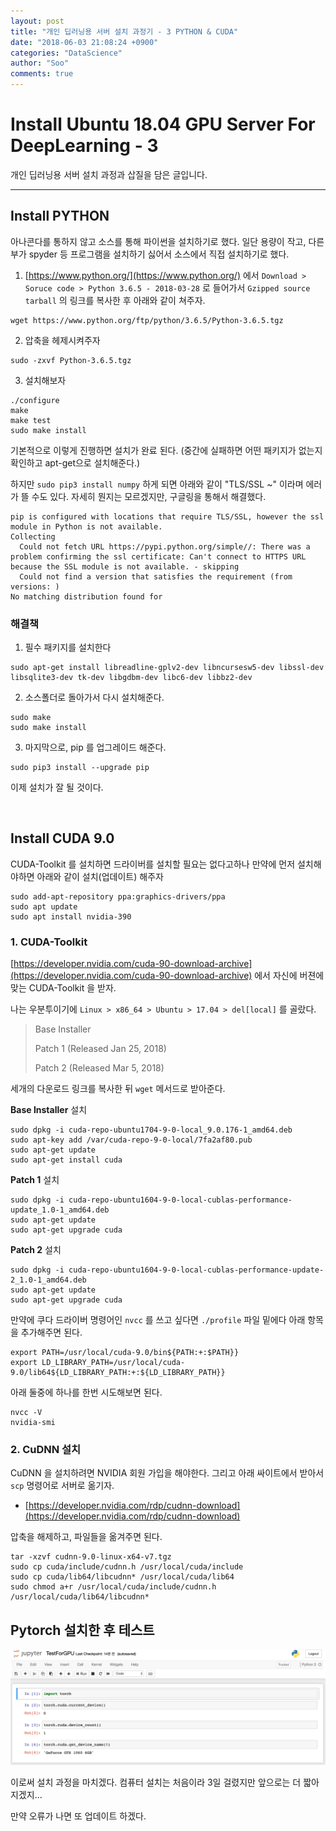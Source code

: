 ```yaml
---
layout: post
title: "개인 딥러닝용 서버 설치 과정기 - 3 PYTHON & CUDA"
date: "2018-06-03 21:08:24 +0900"
categories: "DataScience"
author: "Soo"
comments: true
---
```

# Install Ubuntu 18.04 GPU Server For DeepLearning - 3

개인 딥러닝용 서버 설치 과정과 삽질을 담은 글입니다.

---

## Install PYTHON

아나콘다를 통하지 않고 소스를 통해 파이썬을 설치하기로 했다. 일단 용량이 작고, 다른 부가 spyder 등 프로그램을 설치하기 싫어서 소스에서 직접 설치하기로 했다.

1. [https://www.python.org/](https://www.python.org/) 에서 `Download > Soruce code > Python 3.6.5 - 2018-03-28` 로 들어가서 `Gzipped source tarball` 의 링크를 복사한 후 아래와 같이 쳐주자.
```
wget https://www.python.org/ftp/python/3.6.5/Python-3.6.5.tgz
```
2. 압축을 헤제시켜주자
```
sudo -zxvf Python-3.6.5.tgz
```
3. 설치해보자
```
./configure
make
make test
sudo make install
```

기본적으로 이렇게 진행하면 설치가 완료 된다. (중간에 실패하면 어떤 패키지가 없는지 확인하고 apt-get으로 설치해준다.)

하지만 `sudo pip3 install numpy` 하게 되면 아래와 같이 "TLS/SSL ~" 이라며 에러가 뜰 수도 있다. 자세히 뭔지는 모르겠지만, 구글링을 통해서 해결했다.

```
pip is configured with locations that require TLS/SSL, however the ssl module in Python is not available.
Collecting
  Could not fetch URL https://pypi.python.org/simple//: There was a problem confirming the ssl certificate: Can't connect to HTTPS URL because the SSL module is not available. - skipping
  Could not find a version that satisfies the requirement (from versions: )
No matching distribution found for
```

### 해결책

1. 필수 패키지를 설치한다
```
sudo apt-get install libreadline-gplv2-dev libncursesw5-dev libssl-dev libsqlite3-dev tk-dev libgdbm-dev libc6-dev libbz2-dev
```
2. 소스폴더로 돌아가서 다시 설치해준다.
```
sudo make
sudo make install
```
3. 마지막으로, pip 를 업그레이드 해준다.
```
sudo pip3 install --upgrade pip
```

이제 설치가 잘 될 것이다.

<br>

## Install CUDA 9.0

CUDA-Toolkit 를 설치하면 드라이버를 설치할 필요는 없다고하나 만약에 먼저 설치해야하면 아래와 같이 설치(업데이트) 해주자

```
sudo add-apt-repository ppa:graphics-drivers/ppa
sudo apt update
sudo apt install nvidia-390
```

### 1. CUDA-Toolkit

[https://developer.nvidia.com/cuda-90-download-archive](https://developer.nvidia.com/cuda-90-download-archive) 에서 자신에 버젼에 맞는 CUDA-Toolkit 을 받자.

나는 우분투이기에 `Linux > x86_64 > Ubuntu > 17.04 > del[local]` 를 골랐다.

> Base Installer
>
> Patch 1 (Released Jan 25, 2018)
>
> Patch 2 (Released Mar 5, 2018)

세개의 다운로드 링크를 복사한 뒤 `wget` 메서드로 받아준다.

**Base Installer** 설치
```
sudo dpkg -i cuda-repo-ubuntu1704-9-0-local_9.0.176-1_amd64.deb
sudo apt-key add /var/cuda-repo-9-0-local/7fa2af80.pub
sudo apt-get update
sudo apt-get install cuda
```
**Patch 1** 설치
```
sudo dpkg -i cuda-repo-ubuntu1604-9-0-local-cublas-performance-update_1.0-1_amd64.deb
sudo apt-get update
sudo apt-get upgrade cuda
```
**Patch 2** 설치
```
sudo dpkg -i cuda-repo-ubuntu1604-9-0-local-cublas-performance-update-2_1.0-1_amd64.deb
sudo apt-get update
sudo apt-get upgrade cuda
```

만약에 쿠다 드라이버 명령어인 `nvcc` 를 쓰고 싶다면 `./profile` 파일 밑에다 아래 항목을 추가해주면 된다.
```
export PATH=/usr/local/cuda-9.0/bin${PATH:+:$PATH}}
export LD_LIBRARY_PATH=/usr/local/cuda-9.0/lib64${LD_LIBRARY_PATH:+:${LD_LIBRARY_PATH}}
```
아래 둘중에 하나를 한번 시도해보면 된다.
```
nvcc -V
nvidia-smi
```

### 2. CuDNN 설치

CuDNN 을 설치하려면 NVIDIA 회원 가입을 해야한다. 그리고 아래 싸이트에서 받아서 `scp` 명령어로 서버로 옮기자.

* [https://developer.nvidia.com/rdp/cudnn-download](https://developer.nvidia.com/rdp/cudnn-download)

압축을 해제하고, 파일들을 옮겨주면 된다.

```
tar -xzvf cudnn-9.0-linux-x64-v7.tgz
sudo cp cuda/include/cudnn.h /usr/local/cuda/include
sudo cp cuda/lib64/libcudnn* /usr/local/cuda/lib64
sudo chmod a+r /usr/local/cuda/include/cudnn.h /usr/local/cuda/lib64/libcudnn*
```

## Pytorch 설치한 후 테스트

<img src="/assets/ds/gpuserver/torch.png">

이로써 설치 과정을 마치겠다. 컴퓨터 설치는 처음이라 3일 걸렸지만 앞으로는 더 짧아 지겠지...

만약 오류가 나면 또 업데이트 하겠다.
